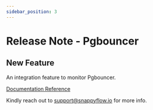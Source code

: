```yaml
---
sidebar_position: 3 
---
```

# Release Note - Pgbouncer

## New Feature

An integration feature to monitor Pgbouncer.

[Documentation Reference](/docs/selfhosted-turbo/Integrations/pgBouncer/pgBouncer_on_instance)

Kindly reach out to [support@snappyflow.io](mailto:support@snappyflow.io) for more info.

